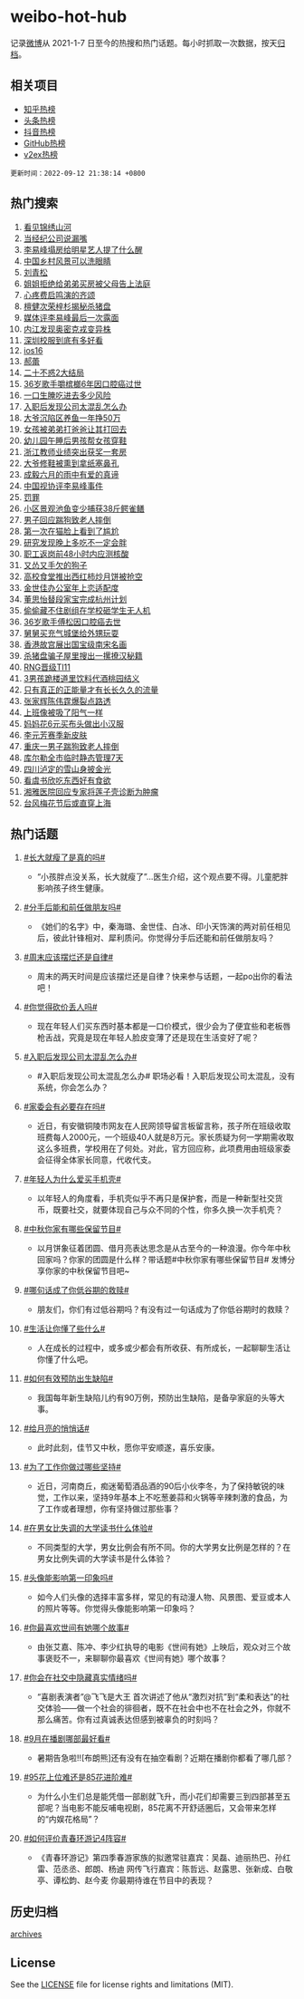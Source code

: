 # weibo-hot-hub

记录[微博](https://www.weibo.com)从 2021-1-7 日至今的热搜和热门话题。每小时抓取一次数据，按天[归档](archives)。

## 相关项目

- [知乎热榜](https://github.com/lonnyzhang423/zhihu-hot-hub)
- [头条热榜](https://github.com/lonnyzhang423/toutiao-hot-hub)
- [抖音热榜](https://github.com/lonnyzhang423/douyin-hot-hub)
- [GitHub热榜](https://github.com/lonnyzhang423/github-hot-hub)
- [v2ex热榜](https://github.com/lonnyzhang423/v2ex-hot-hub)


`更新时间：2022-09-12 21:38:14 +0800`

## 热门搜索

1. [看见锦绣山河](https://m.weibo.cn/search?containerid=100103type%3D1%26t%3D10%26q%3D%23%E7%9C%8B%E8%A7%81%E9%94%A6%E7%BB%A3%E5%B1%B1%E6%B2%B3%23&stream_entry_id=51&isnewpage=1&extparam=seat%3D1%26cate%3D10103%26pos%3D0%26filter_type%3Drealtimehot%26c_type%3D51%26dgr%3D0%26display_time%3D1662989892%26pre_seqid%3D166298989282201754526&luicode=10000011&lfid=106003type%253D25%2526t%253D3%2526disable_hot%253D1%2526filter_type%253Drealtimehot)
1. [当经纪公司说漏嘴](https://m.weibo.cn/search?containerid=100103type%3D1%26t%3D10%26q%3D%23%E5%BD%93%E7%BB%8F%E7%BA%AA%E5%85%AC%E5%8F%B8%E8%AF%B4%E6%BC%8F%E5%98%B4%23&stream_entry_id=31&isnewpage=1&extparam=seat%3D1%26flag%3D2%26band_rank%3D1%26filter_type%3Drealtimehot%26lcate%3D5001%26c_type%3D31%26cate%3D0%26q%3D%2523%25E5%25BD%2593%25E7%25BB%258F%25E7%25BA%25AA%25E5%2585%25AC%25E5%258F%25B8%25E8%25AF%25B4%25E6%25BC%258F%25E5%2598%25B4%2523%26realpos%3D1%26dgr%3D0%26pos%3D0%26display_time%3D1662989892%26pre_seqid%3D166298989282201754526&luicode=10000011&lfid=106003type%253D25%2526t%253D3%2526disable_hot%253D1%2526filter_type%253Drealtimehot)
1. [李易峰塌房给明星艺人提了什么醒](https://m.weibo.cn/search?containerid=100103type%3D1%26t%3D10%26q%3D%23%E6%9D%8E%E6%98%93%E5%B3%B0%E5%A1%8C%E6%88%BF%E7%BB%99%E6%98%8E%E6%98%9F%E8%89%BA%E4%BA%BA%E6%8F%90%E4%BA%86%E4%BB%80%E4%B9%88%E9%86%92%23&stream_entry_id=31&isnewpage=1&extparam=seat%3D1%26flag%3D1%26band_rank%3D2%26filter_type%3Drealtimehot%26lcate%3D5001%26c_type%3D31%26cate%3D0%26q%3D%2523%25E6%259D%258E%25E6%2598%2593%25E5%25B3%25B0%25E5%25A1%258C%25E6%2588%25BF%25E7%25BB%2599%25E6%2598%258E%25E6%2598%259F%25E8%2589%25BA%25E4%25BA%25BA%25E6%258F%2590%25E4%25BA%2586%25E4%25BB%2580%25E4%25B9%2588%25E9%2586%2592%2523%26realpos%3D2%26dgr%3D0%26pos%3D1%26display_time%3D1662989892%26pre_seqid%3D166298989282201754526&luicode=10000011&lfid=106003type%253D25%2526t%253D3%2526disable_hot%253D1%2526filter_type%253Drealtimehot)
1. [中国乡村风景可以洗眼睛](https://m.weibo.cn/search?containerid=100103type%3D1%26t%3D10%26q%3D%23%E4%B8%AD%E5%9B%BD%E4%B9%A1%E6%9D%91%E9%A3%8E%E6%99%AF%E5%8F%AF%E4%BB%A5%E6%B4%97%E7%9C%BC%E7%9D%9B%23&stream_entry_id=31&isnewpage=1&extparam=seat%3D1%26flag%3D0%26band_rank%3D3%26filter_type%3Drealtimehot%26lcate%3D5001%26c_type%3D31%26cate%3D0%26q%3D%2523%25E4%25B8%25AD%25E5%259B%25BD%25E4%25B9%25A1%25E6%259D%2591%25E9%25A3%258E%25E6%2599%25AF%25E5%258F%25AF%25E4%25BB%25A5%25E6%25B4%2597%25E7%259C%25BC%25E7%259D%259B%2523%26realpos%3D3%26dgr%3D0%26pos%3D2%26display_time%3D1662989892%26pre_seqid%3D166298989282201754526&luicode=10000011&lfid=106003type%253D25%2526t%253D3%2526disable_hot%253D1%2526filter_type%253Drealtimehot)
1. [刘青松](https://m.weibo.cn/search?containerid=100103type%3D1%26t%3D10%26q%3D%E5%88%98%E9%9D%92%E6%9D%BE&stream_entry_id=31&isnewpage=1&extparam=seat%3D1%26flag%3D1%26band_rank%3D4%26filter_type%3Drealtimehot%26lcate%3D5001%26c_type%3D31%26cate%3D0%26q%3D%25E5%2588%2598%25E9%259D%2592%25E6%259D%25BE%26realpos%3D4%26dgr%3D0%26pos%3D3%26display_time%3D1662989892%26pre_seqid%3D166298989282201754526&luicode=10000011&lfid=106003type%253D25%2526t%253D3%2526disable_hot%253D1%2526filter_type%253Drealtimehot)
1. [姐姐拒绝给弟弟买房被父母告上法庭](https://m.weibo.cn/search?containerid=100103type%3D1%26t%3D10%26q%3D%23%E5%A7%90%E5%A7%90%E6%8B%92%E7%BB%9D%E7%BB%99%E5%BC%9F%E5%BC%9F%E4%B9%B0%E6%88%BF%E8%A2%AB%E7%88%B6%E6%AF%8D%E5%91%8A%E4%B8%8A%E6%B3%95%E5%BA%AD%23&stream_entry_id=31&isnewpage=1&extparam=seat%3D1%26flag%3D0%26band_rank%3D5%26filter_type%3Drealtimehot%26lcate%3D5001%26c_type%3D31%26cate%3D0%26q%3D%2523%25E5%25A7%2590%25E5%25A7%2590%25E6%258B%2592%25E7%25BB%259D%25E7%25BB%2599%25E5%25BC%259F%25E5%25BC%259F%25E4%25B9%25B0%25E6%2588%25BF%25E8%25A2%25AB%25E7%2588%25B6%25E6%25AF%258D%25E5%2591%258A%25E4%25B8%258A%25E6%25B3%2595%25E5%25BA%25AD%2523%26realpos%3D5%26dgr%3D0%26pos%3D4%26display_time%3D1662989892%26pre_seqid%3D166298989282201754526&luicode=10000011&lfid=106003type%253D25%2526t%253D3%2526disable_hot%253D1%2526filter_type%253Drealtimehot)
1. [心疼费启鸣演的齐颂](https://m.weibo.cn/search?containerid=100103type%3D1%26t%3D10%26q%3D%23%E5%BF%83%E7%96%BC%E8%B4%B9%E5%90%AF%E9%B8%A3%E6%BC%94%E7%9A%84%E9%BD%90%E9%A2%82%23&stream_entry_id=31&isnewpage=1&extparam=seat%3D1%26flag%3D1%26band_rank%3D6%26filter_type%3Drealtimehot%26lcate%3D5001%26c_type%3D31%26cate%3D0%26q%3D%2523%25E5%25BF%2583%25E7%2596%25BC%25E8%25B4%25B9%25E5%2590%25AF%25E9%25B8%25A3%25E6%25BC%2594%25E7%259A%2584%25E9%25BD%2590%25E9%25A2%2582%2523%26realpos%3D6%26dgr%3D0%26pos%3D5%26display_time%3D1662989892%26pre_seqid%3D166298989282201754526&luicode=10000011&lfid=106003type%253D25%2526t%253D3%2526disable_hot%253D1%2526filter_type%253Drealtimehot)
1. [檀健次荣梓杉揭秘杀猪盘](https://m.weibo.cn/search?containerid=100103type%3D1%26t%3D10%26q%3D%23%E6%AA%80%E5%81%A5%E6%AC%A1%E8%8D%A3%E6%A2%93%E6%9D%89%E6%8F%AD%E7%A7%98%E6%9D%80%E7%8C%AA%E7%9B%98%23&stream_entry_id=31&isnewpage=1&extparam=seat%3D1%26band_rank%3D7%26filter_type%3Drealtimehot%26lcate%3D5001%26c_type%3D31%26cate%3D0%26adid%3D165132%26q%3D%2523%25E6%25AA%2580%25E5%2581%25A5%25E6%25AC%25A1%25E8%258D%25A3%25E6%25A2%2593%25E6%259D%2589%25E6%258F%25AD%25E7%25A7%2598%25E6%259D%2580%25E7%258C%25AA%25E7%259B%2598%2523%26dgr%3D0%26pos%3D6%26display_time%3D1662989892%26pre_seqid%3D166298989282201754526&luicode=10000011&lfid=106003type%253D25%2526t%253D3%2526disable_hot%253D1%2526filter_type%253Drealtimehot)
1. [媒体评李易峰最后一次露面](https://m.weibo.cn/search?containerid=100103type%3D1%26t%3D10%26q%3D%23%E5%AA%92%E4%BD%93%E8%AF%84%E6%9D%8E%E6%98%93%E5%B3%B0%E6%9C%80%E5%90%8E%E4%B8%80%E6%AC%A1%E9%9C%B2%E9%9D%A2%23&stream_entry_id=31&isnewpage=1&extparam=seat%3D1%26flag%3D2%26band_rank%3D7%26filter_type%3Drealtimehot%26lcate%3D5001%26c_type%3D31%26cate%3D0%26q%3D%2523%25E5%25AA%2592%25E4%25BD%2593%25E8%25AF%2584%25E6%259D%258E%25E6%2598%2593%25E5%25B3%25B0%25E6%259C%2580%25E5%2590%258E%25E4%25B8%2580%25E6%25AC%25A1%25E9%259C%25B2%25E9%259D%25A2%2523%26realpos%3D7%26dgr%3D0%26pos%3D7%26display_time%3D1662989892%26pre_seqid%3D166298989282201754526&luicode=10000011&lfid=106003type%253D25%2526t%253D3%2526disable_hot%253D1%2526filter_type%253Drealtimehot)
1. [内江发现奥密克戎变异株](https://m.weibo.cn/search?containerid=100103type%3D1%26t%3D10%26q%3D%23%E5%86%85%E6%B1%9F%E5%8F%91%E7%8E%B0%E5%A5%A5%E5%AF%86%E5%85%8B%E6%88%8E%E5%8F%98%E5%BC%82%E6%A0%AA%23&stream_entry_id=31&isnewpage=1&extparam=seat%3D1%26flag%3D1%26band_rank%3D8%26filter_type%3Drealtimehot%26lcate%3D5001%26c_type%3D31%26cate%3D0%26q%3D%2523%25E5%2586%2585%25E6%25B1%259F%25E5%258F%2591%25E7%258E%25B0%25E5%25A5%25A5%25E5%25AF%2586%25E5%2585%258B%25E6%2588%258E%25E5%258F%2598%25E5%25BC%2582%25E6%25A0%25AA%2523%26realpos%3D8%26dgr%3D0%26pos%3D8%26display_time%3D1662989892%26pre_seqid%3D166298989282201754526&luicode=10000011&lfid=106003type%253D25%2526t%253D3%2526disable_hot%253D1%2526filter_type%253Drealtimehot)
1. [深圳校服到底有多好看](https://m.weibo.cn/search?containerid=100103type%3D1%26t%3D10%26q%3D%23%E6%B7%B1%E5%9C%B3%E6%A0%A1%E6%9C%8D%E5%88%B0%E5%BA%95%E6%9C%89%E5%A4%9A%E5%A5%BD%E7%9C%8B%23&stream_entry_id=31&isnewpage=1&extparam=seat%3D1%26flag%3D1%26band_rank%3D9%26filter_type%3Drealtimehot%26lcate%3D5001%26c_type%3D31%26cate%3D0%26q%3D%2523%25E6%25B7%25B1%25E5%259C%25B3%25E6%25A0%25A1%25E6%259C%258D%25E5%2588%25B0%25E5%25BA%2595%25E6%259C%2589%25E5%25A4%259A%25E5%25A5%25BD%25E7%259C%258B%2523%26realpos%3D9%26dgr%3D0%26pos%3D9%26display_time%3D1662989892%26pre_seqid%3D166298989282201754526&luicode=10000011&lfid=106003type%253D25%2526t%253D3%2526disable_hot%253D1%2526filter_type%253Drealtimehot)
1. [ios16](https://m.weibo.cn/search?containerid=100103type%3D1%26t%3D10%26q%3Dios16&stream_entry_id=31&isnewpage=1&extparam=seat%3D1%26flag%3D0%26band_rank%3D10%26filter_type%3Drealtimehot%26lcate%3D5001%26c_type%3D31%26cate%3D0%26q%3Dios16%26realpos%3D10%26dgr%3D0%26pos%3D10%26display_time%3D1662989892%26pre_seqid%3D166298989282201754526&luicode=10000011&lfid=106003type%253D25%2526t%253D3%2526disable_hot%253D1%2526filter_type%253Drealtimehot)
1. [郝蕾](https://m.weibo.cn/search?containerid=100103type%3D1%26t%3D10%26q%3D%E9%83%9D%E8%95%BE&stream_entry_id=31&isnewpage=1&extparam=seat%3D1%26flag%3D2%26band_rank%3D11%26filter_type%3Drealtimehot%26lcate%3D5001%26c_type%3D31%26cate%3D0%26q%3D%25E9%2583%259D%25E8%2595%25BE%26realpos%3D11%26dgr%3D0%26pos%3D11%26display_time%3D1662989892%26pre_seqid%3D166298989282201754526&luicode=10000011&lfid=106003type%253D25%2526t%253D3%2526disable_hot%253D1%2526filter_type%253Drealtimehot)
1. [二十不惑2大结局](http://m.weibo.cn/c/wbox?&id=076e2qeuae&roomid=15687&q=%23%E4%BA%8C%E5%8D%81%E4%B8%8D%E6%83%912%E5%A4%A7%E7%BB%93%E5%B1%80%23&extparam=seat%3D1%26flag%3D0%26band_rank%3D12%26filter_type%3Drealtimehot%26lcate%3D5001%26c_type%3D31%26cate%3D0%26q%3D%2523%25E4%25BA%258C%25E5%258D%2581%25E4%25B8%258D%25E6%2583%25912%25E5%25A4%25A7%25E7%25BB%2593%25E5%25B1%2580%2523%26realpos%3D12%26dgr%3D0%26pos%3D12%26display_time%3D1662989892%26pre_seqid%3D166298989282201754526&luicode=10000011&lfid=106003type%253D25%2526t%253D3%2526disable_hot%253D1%2526filter_type%253Drealtimehot)
1. [36岁歌手嚼槟榔6年因口腔癌过世](https://m.weibo.cn/search?containerid=100103type%3D1%26t%3D10%26q%3D%2336%E5%B2%81%E6%AD%8C%E6%89%8B%E5%9A%BC%E6%A7%9F%E6%A6%946%E5%B9%B4%E5%9B%A0%E5%8F%A3%E8%85%94%E7%99%8C%E8%BF%87%E4%B8%96%23&stream_entry_id=31&isnewpage=1&extparam=seat%3D1%26flag%3D0%26band_rank%3D13%26filter_type%3Drealtimehot%26lcate%3D5001%26c_type%3D31%26cate%3D0%26q%3D%252336%25E5%25B2%2581%25E6%25AD%258C%25E6%2589%258B%25E5%259A%25BC%25E6%25A7%259F%25E6%25A6%25946%25E5%25B9%25B4%25E5%259B%25A0%25E5%258F%25A3%25E8%2585%2594%25E7%2599%258C%25E8%25BF%2587%25E4%25B8%2596%2523%26realpos%3D13%26dgr%3D0%26pos%3D13%26display_time%3D1662989892%26pre_seqid%3D166298989282201754526&luicode=10000011&lfid=106003type%253D25%2526t%253D3%2526disable_hot%253D1%2526filter_type%253Drealtimehot)
1. [一口生腌吃进去多少风险](https://m.weibo.cn/search?containerid=100103type%3D1%26t%3D10%26q%3D%23%E4%B8%80%E5%8F%A3%E7%94%9F%E8%85%8C%E5%90%83%E8%BF%9B%E5%8E%BB%E5%A4%9A%E5%B0%91%E9%A3%8E%E9%99%A9%23&stream_entry_id=31&isnewpage=1&extparam=seat%3D1%26flag%3D0%26band_rank%3D14%26filter_type%3Drealtimehot%26lcate%3D5001%26c_type%3D31%26cate%3D0%26q%3D%2523%25E4%25B8%2580%25E5%258F%25A3%25E7%2594%259F%25E8%2585%258C%25E5%2590%2583%25E8%25BF%259B%25E5%258E%25BB%25E5%25A4%259A%25E5%25B0%2591%25E9%25A3%258E%25E9%2599%25A9%2523%26realpos%3D14%26dgr%3D0%26pos%3D14%26display_time%3D1662989892%26pre_seqid%3D166298989282201754526&luicode=10000011&lfid=106003type%253D25%2526t%253D3%2526disable_hot%253D1%2526filter_type%253Drealtimehot)
1. [入职后发现公司太混乱怎么办](http://m.weibo.cn/c/wbox?&id=2gnjgd1suc&wb_cid=100103&page=pages%2Fhome%2Findex&q=%23%E5%85%A5%E8%81%8C%E5%90%8E%E5%8F%91%E7%8E%B0%E5%85%AC%E5%8F%B8%E5%A4%AA%E6%B7%B7%E4%B9%B1%E6%80%8E%E4%B9%88%E5%8A%9E%23&extparam=seat%3D1%26flag%3D1%26band_rank%3D15%26filter_type%3Drealtimehot%26lcate%3D5001%26c_type%3D31%26cate%3D0%26q%3D%2523%25E5%2585%25A5%25E8%2581%258C%25E5%2590%258E%25E5%258F%2591%25E7%258E%25B0%25E5%2585%25AC%25E5%258F%25B8%25E5%25A4%25AA%25E6%25B7%25B7%25E4%25B9%25B1%25E6%2580%258E%25E4%25B9%2588%25E5%258A%259E%2523%26realpos%3D15%26dgr%3D0%26pos%3D15%26display_time%3D1662989892%26pre_seqid%3D166298989282201754526&luicode=10000011&lfid=106003type%253D25%2526t%253D3%2526disable_hot%253D1%2526filter_type%253Drealtimehot)
1. [大爷沉陷区养鱼一年挣50万](http://m.weibo.cn/c/wbox?&id=076e2qeuae&roomid=15707&q=%23%E5%A4%A7%E7%88%B7%E6%B2%89%E9%99%B7%E5%8C%BA%E5%85%BB%E9%B1%BC%E4%B8%80%E5%B9%B4%E6%8C%A350%E4%B8%87%23&extparam=seat%3D1%26flag%3D1%26band_rank%3D16%26filter_type%3Drealtimehot%26lcate%3D5001%26c_type%3D31%26cate%3D0%26q%3D%2523%25E5%25A4%25A7%25E7%2588%25B7%25E6%25B2%2589%25E9%2599%25B7%25E5%258C%25BA%25E5%2585%25BB%25E9%25B1%25BC%25E4%25B8%2580%25E5%25B9%25B4%25E6%258C%25A350%25E4%25B8%2587%2523%26realpos%3D16%26dgr%3D0%26pos%3D16%26display_time%3D1662989892%26pre_seqid%3D166298989282201754526&luicode=10000011&lfid=106003type%253D25%2526t%253D3%2526disable_hot%253D1%2526filter_type%253Drealtimehot)
1. [女孩被弟弟打爸爸让其打回去](https://m.weibo.cn/search?containerid=100103type%3D1%26t%3D10%26q%3D%23%E5%A5%B3%E5%AD%A9%E8%A2%AB%E5%BC%9F%E5%BC%9F%E6%89%93%E7%88%B8%E7%88%B8%E8%AE%A9%E5%85%B6%E6%89%93%E5%9B%9E%E5%8E%BB%23&stream_entry_id=31&isnewpage=1&extparam=seat%3D1%26flag%3D0%26band_rank%3D17%26filter_type%3Drealtimehot%26lcate%3D5001%26c_type%3D31%26cate%3D0%26q%3D%2523%25E5%25A5%25B3%25E5%25AD%25A9%25E8%25A2%25AB%25E5%25BC%259F%25E5%25BC%259F%25E6%2589%2593%25E7%2588%25B8%25E7%2588%25B8%25E8%25AE%25A9%25E5%2585%25B6%25E6%2589%2593%25E5%259B%259E%25E5%258E%25BB%2523%26realpos%3D17%26dgr%3D0%26pos%3D17%26display_time%3D1662989892%26pre_seqid%3D166298989282201754526&luicode=10000011&lfid=106003type%253D25%2526t%253D3%2526disable_hot%253D1%2526filter_type%253Drealtimehot)
1. [幼儿园午睡后男孩帮女孩穿鞋](https://m.weibo.cn/search?containerid=100103type%3D1%26t%3D10%26q%3D%23%E5%B9%BC%E5%84%BF%E5%9B%AD%E5%8D%88%E7%9D%A1%E5%90%8E%E7%94%B7%E5%AD%A9%E5%B8%AE%E5%A5%B3%E5%AD%A9%E7%A9%BF%E9%9E%8B%23&stream_entry_id=31&isnewpage=1&extparam=seat%3D1%26flag%3D0%26band_rank%3D18%26filter_type%3Drealtimehot%26lcate%3D5001%26c_type%3D31%26cate%3D0%26q%3D%2523%25E5%25B9%25BC%25E5%2584%25BF%25E5%259B%25AD%25E5%258D%2588%25E7%259D%25A1%25E5%2590%258E%25E7%2594%25B7%25E5%25AD%25A9%25E5%25B8%25AE%25E5%25A5%25B3%25E5%25AD%25A9%25E7%25A9%25BF%25E9%259E%258B%2523%26realpos%3D18%26dgr%3D0%26pos%3D18%26display_time%3D1662989892%26pre_seqid%3D166298989282201754526&luicode=10000011&lfid=106003type%253D25%2526t%253D3%2526disable_hot%253D1%2526filter_type%253Drealtimehot)
1. [浙江教师业绩突出获奖一套房](https://m.weibo.cn/search?containerid=100103type%3D1%26t%3D10%26q%3D%23%E6%B5%99%E6%B1%9F%E6%95%99%E5%B8%88%E4%B8%9A%E7%BB%A9%E7%AA%81%E5%87%BA%E8%8E%B7%E5%A5%96%E4%B8%80%E5%A5%97%E6%88%BF%23&stream_entry_id=31&isnewpage=1&extparam=seat%3D1%26flag%3D0%26band_rank%3D19%26filter_type%3Drealtimehot%26lcate%3D5001%26c_type%3D31%26cate%3D0%26q%3D%2523%25E6%25B5%2599%25E6%25B1%259F%25E6%2595%2599%25E5%25B8%2588%25E4%25B8%259A%25E7%25BB%25A9%25E7%25AA%2581%25E5%2587%25BA%25E8%258E%25B7%25E5%25A5%2596%25E4%25B8%2580%25E5%25A5%2597%25E6%2588%25BF%2523%26realpos%3D19%26dgr%3D0%26pos%3D19%26display_time%3D1662989892%26pre_seqid%3D166298989282201754526&luicode=10000011&lfid=106003type%253D25%2526t%253D3%2526disable_hot%253D1%2526filter_type%253Drealtimehot)
1. [大爷修鞋被熏到拿纸塞鼻孔](https://m.weibo.cn/search?containerid=100103type%3D1%26t%3D10%26q%3D%23%E5%A4%A7%E7%88%B7%E4%BF%AE%E9%9E%8B%E8%A2%AB%E7%86%8F%E5%88%B0%E6%8B%BF%E7%BA%B8%E5%A1%9E%E9%BC%BB%E5%AD%94%23&stream_entry_id=31&isnewpage=1&extparam=seat%3D1%26flag%3D0%26band_rank%3D20%26filter_type%3Drealtimehot%26lcate%3D5001%26c_type%3D31%26cate%3D0%26q%3D%2523%25E5%25A4%25A7%25E7%2588%25B7%25E4%25BF%25AE%25E9%259E%258B%25E8%25A2%25AB%25E7%2586%258F%25E5%2588%25B0%25E6%258B%25BF%25E7%25BA%25B8%25E5%25A1%259E%25E9%25BC%25BB%25E5%25AD%2594%2523%26realpos%3D20%26dgr%3D0%26pos%3D20%26display_time%3D1662989892%26pre_seqid%3D166298989282201754526&luicode=10000011&lfid=106003type%253D25%2526t%253D3%2526disable_hot%253D1%2526filter_type%253Drealtimehot)
1. [成毅六月的雨中有爱的真谛](https://m.weibo.cn/search?containerid=100103type%3D1%26t%3D10%26q%3D%23%E6%88%90%E6%AF%85%E5%85%AD%E6%9C%88%E7%9A%84%E9%9B%A8%E4%B8%AD%E6%9C%89%E7%88%B1%E7%9A%84%E7%9C%9F%E8%B0%9B%23&stream_entry_id=31&isnewpage=1&extparam=seat%3D1%26flag%3D1%26band_rank%3D21%26filter_type%3Drealtimehot%26lcate%3D5001%26c_type%3D31%26cate%3D0%26q%3D%2523%25E6%2588%2590%25E6%25AF%2585%25E5%2585%25AD%25E6%259C%2588%25E7%259A%2584%25E9%259B%25A8%25E4%25B8%25AD%25E6%259C%2589%25E7%2588%25B1%25E7%259A%2584%25E7%259C%259F%25E8%25B0%259B%2523%26realpos%3D21%26dgr%3D0%26pos%3D21%26display_time%3D1662989892%26pre_seqid%3D166298989282201754526&luicode=10000011&lfid=106003type%253D25%2526t%253D3%2526disable_hot%253D1%2526filter_type%253Drealtimehot)
1. [中国视协评李易峰事件](https://m.weibo.cn/search?containerid=100103type%3D1%26t%3D10%26q%3D%23%E4%B8%AD%E5%9B%BD%E8%A7%86%E5%8D%8F%E8%AF%84%E6%9D%8E%E6%98%93%E5%B3%B0%E4%BA%8B%E4%BB%B6%23&stream_entry_id=31&isnewpage=1&extparam=seat%3D1%26flag%3D0%26band_rank%3D22%26filter_type%3Drealtimehot%26lcate%3D5001%26c_type%3D31%26cate%3D0%26q%3D%2523%25E4%25B8%25AD%25E5%259B%25BD%25E8%25A7%2586%25E5%258D%258F%25E8%25AF%2584%25E6%259D%258E%25E6%2598%2593%25E5%25B3%25B0%25E4%25BA%258B%25E4%25BB%25B6%2523%26realpos%3D22%26dgr%3D0%26pos%3D22%26display_time%3D1662989892%26pre_seqid%3D166298989282201754526&luicode=10000011&lfid=106003type%253D25%2526t%253D3%2526disable_hot%253D1%2526filter_type%253Drealtimehot)
1. [罚罪](http://m.weibo.cn/c/wbox?&id=076e2qeuae&roomid=13006&q=%23%E7%BD%9A%E7%BD%AA%23&extparam=seat%3D1%26flag%3D1%26band_rank%3D23%26filter_type%3Drealtimehot%26lcate%3D5001%26c_type%3D31%26cate%3D0%26q%3D%2523%25E7%25BD%259A%25E7%25BD%25AA%2523%26realpos%3D23%26dgr%3D0%26pos%3D23%26display_time%3D1662989892%26pre_seqid%3D166298989282201754526&luicode=10000011&lfid=106003type%253D25%2526t%253D3%2526disable_hot%253D1%2526filter_type%253Drealtimehot)
1. [小区景观池鱼变少捕获38斤鳄雀鳝](https://m.weibo.cn/search?containerid=100103type%3D1%26t%3D10%26q%3D%23%E5%B0%8F%E5%8C%BA%E6%99%AF%E8%A7%82%E6%B1%A0%E9%B1%BC%E5%8F%98%E5%B0%91%E6%8D%95%E8%8E%B738%E6%96%A4%E9%B3%84%E9%9B%80%E9%B3%9D%23&stream_entry_id=31&isnewpage=1&extparam=seat%3D1%26flag%3D1%26band_rank%3D24%26filter_type%3Drealtimehot%26lcate%3D5001%26c_type%3D31%26cate%3D0%26q%3D%2523%25E5%25B0%258F%25E5%258C%25BA%25E6%2599%25AF%25E8%25A7%2582%25E6%25B1%25A0%25E9%25B1%25BC%25E5%258F%2598%25E5%25B0%2591%25E6%258D%2595%25E8%258E%25B738%25E6%2596%25A4%25E9%25B3%2584%25E9%259B%2580%25E9%25B3%259D%2523%26realpos%3D24%26dgr%3D0%26pos%3D24%26display_time%3D1662989892%26pre_seqid%3D166298989282201754526&luicode=10000011&lfid=106003type%253D25%2526t%253D3%2526disable_hot%253D1%2526filter_type%253Drealtimehot)
1. [男子回应踹狗致老人摔倒](https://m.weibo.cn/search?containerid=100103type%3D1%26t%3D10%26q%3D%23%E7%94%B7%E5%AD%90%E5%9B%9E%E5%BA%94%E8%B8%B9%E7%8B%97%E8%87%B4%E8%80%81%E4%BA%BA%E6%91%94%E5%80%92%23&stream_entry_id=31&isnewpage=1&extparam=seat%3D1%26flag%3D0%26band_rank%3D25%26filter_type%3Drealtimehot%26lcate%3D5001%26c_type%3D31%26cate%3D0%26q%3D%2523%25E7%2594%25B7%25E5%25AD%2590%25E5%259B%259E%25E5%25BA%2594%25E8%25B8%25B9%25E7%258B%2597%25E8%2587%25B4%25E8%2580%2581%25E4%25BA%25BA%25E6%2591%2594%25E5%2580%2592%2523%26realpos%3D25%26dgr%3D0%26pos%3D25%26display_time%3D1662989892%26pre_seqid%3D166298989282201754526&luicode=10000011&lfid=106003type%253D25%2526t%253D3%2526disable_hot%253D1%2526filter_type%253Drealtimehot)
1. [第一次在猫脸上看到了尴尬](https://m.weibo.cn/search?containerid=100103type%3D1%26t%3D10%26q%3D%23%E7%AC%AC%E4%B8%80%E6%AC%A1%E5%9C%A8%E7%8C%AB%E8%84%B8%E4%B8%8A%E7%9C%8B%E5%88%B0%E4%BA%86%E5%B0%B4%E5%B0%AC%23&stream_entry_id=31&isnewpage=1&extparam=seat%3D1%26flag%3D0%26band_rank%3D26%26filter_type%3Drealtimehot%26lcate%3D5001%26c_type%3D31%26cate%3D0%26q%3D%2523%25E7%25AC%25AC%25E4%25B8%2580%25E6%25AC%25A1%25E5%259C%25A8%25E7%258C%25AB%25E8%2584%25B8%25E4%25B8%258A%25E7%259C%258B%25E5%2588%25B0%25E4%25BA%2586%25E5%25B0%25B4%25E5%25B0%25AC%2523%26realpos%3D26%26dgr%3D0%26pos%3D26%26display_time%3D1662989892%26pre_seqid%3D166298989282201754526&luicode=10000011&lfid=106003type%253D25%2526t%253D3%2526disable_hot%253D1%2526filter_type%253Drealtimehot)
1. [研究发现晚上多吃不一定会胖](https://m.weibo.cn/search?containerid=100103type%3D1%26t%3D10%26q%3D%23%E7%A0%94%E7%A9%B6%E5%8F%91%E7%8E%B0%E6%99%9A%E4%B8%8A%E5%A4%9A%E5%90%83%E4%B8%8D%E4%B8%80%E5%AE%9A%E4%BC%9A%E8%83%96%23&stream_entry_id=31&isnewpage=1&extparam=seat%3D1%26flag%3D1%26band_rank%3D27%26filter_type%3Drealtimehot%26lcate%3D5001%26c_type%3D31%26cate%3D0%26q%3D%2523%25E7%25A0%2594%25E7%25A9%25B6%25E5%258F%2591%25E7%258E%25B0%25E6%2599%259A%25E4%25B8%258A%25E5%25A4%259A%25E5%2590%2583%25E4%25B8%258D%25E4%25B8%2580%25E5%25AE%259A%25E4%25BC%259A%25E8%2583%2596%2523%26realpos%3D27%26dgr%3D0%26pos%3D27%26display_time%3D1662989892%26pre_seqid%3D166298989282201754526&luicode=10000011&lfid=106003type%253D25%2526t%253D3%2526disable_hot%253D1%2526filter_type%253Drealtimehot)
1. [职工返岗前48小时内应测核酸](https://m.weibo.cn/search?containerid=100103type%3D1%26t%3D10%26q%3D%23%E8%81%8C%E5%B7%A5%E8%BF%94%E5%B2%97%E5%89%8D48%E5%B0%8F%E6%97%B6%E5%86%85%E5%BA%94%E6%B5%8B%E6%A0%B8%E9%85%B8%23&stream_entry_id=31&isnewpage=1&extparam=seat%3D1%26flag%3D0%26band_rank%3D28%26filter_type%3Drealtimehot%26lcate%3D5001%26c_type%3D31%26cate%3D0%26q%3D%2523%25E8%2581%258C%25E5%25B7%25A5%25E8%25BF%2594%25E5%25B2%2597%25E5%2589%258D48%25E5%25B0%258F%25E6%2597%25B6%25E5%2586%2585%25E5%25BA%2594%25E6%25B5%258B%25E6%25A0%25B8%25E9%2585%25B8%2523%26realpos%3D28%26dgr%3D0%26pos%3D28%26display_time%3D1662989892%26pre_seqid%3D166298989282201754526&luicode=10000011&lfid=106003type%253D25%2526t%253D3%2526disable_hot%253D1%2526filter_type%253Drealtimehot)
1. [又怂又手欠的狗子](https://m.weibo.cn/search?containerid=100103type%3D1%26t%3D10%26q%3D%23%E5%8F%88%E6%80%82%E5%8F%88%E6%89%8B%E6%AC%A0%E7%9A%84%E7%8B%97%E5%AD%90%23&stream_entry_id=31&isnewpage=1&extparam=seat%3D1%26flag%3D1%26band_rank%3D29%26filter_type%3Drealtimehot%26lcate%3D5001%26c_type%3D31%26cate%3D0%26q%3D%2523%25E5%258F%2588%25E6%2580%2582%25E5%258F%2588%25E6%2589%258B%25E6%25AC%25A0%25E7%259A%2584%25E7%258B%2597%25E5%25AD%2590%2523%26realpos%3D29%26dgr%3D0%26pos%3D29%26display_time%3D1662989892%26pre_seqid%3D166298989282201754526&luicode=10000011&lfid=106003type%253D25%2526t%253D3%2526disable_hot%253D1%2526filter_type%253Drealtimehot)
1. [高校食堂推出西红柿炒月饼被抢空](https://m.weibo.cn/search?containerid=100103type%3D1%26t%3D10%26q%3D%23%E9%AB%98%E6%A0%A1%E9%A3%9F%E5%A0%82%E6%8E%A8%E5%87%BA%E8%A5%BF%E7%BA%A2%E6%9F%BF%E7%82%92%E6%9C%88%E9%A5%BC%E8%A2%AB%E6%8A%A2%E7%A9%BA%23&stream_entry_id=31&isnewpage=1&extparam=seat%3D1%26flag%3D0%26band_rank%3D30%26filter_type%3Drealtimehot%26lcate%3D5001%26c_type%3D31%26cate%3D0%26q%3D%2523%25E9%25AB%2598%25E6%25A0%25A1%25E9%25A3%259F%25E5%25A0%2582%25E6%258E%25A8%25E5%2587%25BA%25E8%25A5%25BF%25E7%25BA%25A2%25E6%259F%25BF%25E7%2582%2592%25E6%259C%2588%25E9%25A5%25BC%25E8%25A2%25AB%25E6%258A%25A2%25E7%25A9%25BA%2523%26realpos%3D30%26dgr%3D0%26pos%3D30%26display_time%3D1662989892%26pre_seqid%3D166298989282201754526&luicode=10000011&lfid=106003type%253D25%2526t%253D3%2526disable_hot%253D1%2526filter_type%253Drealtimehot)
1. [金世佳办公室年上恋适配度](http://m.weibo.cn/c/wbox?&id=076e2qeuae&roomid=15689&q=%23%E9%87%91%E4%B8%96%E4%BD%B3%E5%8A%9E%E5%85%AC%E5%AE%A4%E5%B9%B4%E4%B8%8A%E6%81%8B%E9%80%82%E9%85%8D%E5%BA%A6%23&extparam=seat%3D1%26flag%3D0%26band_rank%3D31%26filter_type%3Drealtimehot%26lcate%3D5001%26c_type%3D31%26cate%3D0%26q%3D%2523%25E9%2587%2591%25E4%25B8%2596%25E4%25BD%25B3%25E5%258A%259E%25E5%2585%25AC%25E5%25AE%25A4%25E5%25B9%25B4%25E4%25B8%258A%25E6%2581%258B%25E9%2580%2582%25E9%2585%258D%25E5%25BA%25A6%2523%26realpos%3D31%26dgr%3D0%26pos%3D31%26display_time%3D1662989892%26pre_seqid%3D166298989282201754526&luicode=10000011&lfid=106003type%253D25%2526t%253D3%2526disable_hot%253D1%2526filter_type%253Drealtimehot)
1. [董思怡替段家宝完成杭州计划](http://m.weibo.cn/c/wbox?&id=076e2qeuae&roomid=15699&q=%23%E8%91%A3%E6%80%9D%E6%80%A1%E6%9B%BF%E6%AE%B5%E5%AE%B6%E5%AE%9D%E5%AE%8C%E6%88%90%E6%9D%AD%E5%B7%9E%E8%AE%A1%E5%88%92%23&extparam=seat%3D1%26flag%3D1%26band_rank%3D32%26filter_type%3Drealtimehot%26lcate%3D5001%26c_type%3D31%26cate%3D0%26q%3D%2523%25E8%2591%25A3%25E6%2580%259D%25E6%2580%25A1%25E6%259B%25BF%25E6%25AE%25B5%25E5%25AE%25B6%25E5%25AE%259D%25E5%25AE%258C%25E6%2588%2590%25E6%259D%25AD%25E5%25B7%259E%25E8%25AE%25A1%25E5%2588%2592%2523%26realpos%3D32%26dgr%3D0%26pos%3D32%26display_time%3D1662989892%26pre_seqid%3D166298989282201754526&luicode=10000011&lfid=106003type%253D25%2526t%253D3%2526disable_hot%253D1%2526filter_type%253Drealtimehot)
1. [偷偷藏不住剧组在学校砸学生无人机](http://m.weibo.cn/c/wbox?&id=076e2qeuae&roomid=15643&q=%23%E5%81%B7%E5%81%B7%E8%97%8F%E4%B8%8D%E4%BD%8F%E5%89%A7%E7%BB%84%E5%9C%A8%E5%AD%A6%E6%A0%A1%E7%A0%B8%E5%AD%A6%E7%94%9F%E6%97%A0%E4%BA%BA%E6%9C%BA%23&extparam=seat%3D1%26flag%3D0%26band_rank%3D33%26filter_type%3Drealtimehot%26lcate%3D5001%26c_type%3D31%26cate%3D0%26q%3D%2523%25E5%2581%25B7%25E5%2581%25B7%25E8%2597%258F%25E4%25B8%258D%25E4%25BD%258F%25E5%2589%25A7%25E7%25BB%2584%25E5%259C%25A8%25E5%25AD%25A6%25E6%25A0%25A1%25E7%25A0%25B8%25E5%25AD%25A6%25E7%2594%259F%25E6%2597%25A0%25E4%25BA%25BA%25E6%259C%25BA%2523%26realpos%3D33%26dgr%3D0%26pos%3D33%26display_time%3D1662989892%26pre_seqid%3D166298989282201754526&luicode=10000011&lfid=106003type%253D25%2526t%253D3%2526disable_hot%253D1%2526filter_type%253Drealtimehot)
1. [36岁歌手傅松因口腔癌去世](https://m.weibo.cn/search?containerid=100103type%3D1%26t%3D10%26q%3D%2336%E5%B2%81%E6%AD%8C%E6%89%8B%E5%82%85%E6%9D%BE%E5%9B%A0%E5%8F%A3%E8%85%94%E7%99%8C%E5%8E%BB%E4%B8%96%23&stream_entry_id=31&isnewpage=1&extparam=seat%3D1%26flag%3D0%26band_rank%3D34%26filter_type%3Drealtimehot%26lcate%3D5001%26c_type%3D31%26cate%3D0%26q%3D%252336%25E5%25B2%2581%25E6%25AD%258C%25E6%2589%258B%25E5%2582%2585%25E6%259D%25BE%25E5%259B%25A0%25E5%258F%25A3%25E8%2585%2594%25E7%2599%258C%25E5%258E%25BB%25E4%25B8%2596%2523%26realpos%3D34%26dgr%3D0%26pos%3D34%26display_time%3D1662989892%26pre_seqid%3D166298989282201754526&luicode=10000011&lfid=106003type%253D25%2526t%253D3%2526disable_hot%253D1%2526filter_type%253Drealtimehot)
1. [舅舅买充气城堡给外甥玩耍](https://m.weibo.cn/search?containerid=100103type%3D1%26t%3D10%26q%3D%23%E8%88%85%E8%88%85%E4%B9%B0%E5%85%85%E6%B0%94%E5%9F%8E%E5%A0%A1%E7%BB%99%E5%A4%96%E7%94%A5%E7%8E%A9%E8%80%8D%23&stream_entry_id=31&isnewpage=1&extparam=seat%3D1%26flag%3D0%26band_rank%3D35%26filter_type%3Drealtimehot%26lcate%3D5001%26c_type%3D31%26cate%3D0%26q%3D%2523%25E8%2588%2585%25E8%2588%2585%25E4%25B9%25B0%25E5%2585%2585%25E6%25B0%2594%25E5%259F%258E%25E5%25A0%25A1%25E7%25BB%2599%25E5%25A4%2596%25E7%2594%25A5%25E7%258E%25A9%25E8%2580%258D%2523%26realpos%3D35%26dgr%3D0%26pos%3D35%26display_time%3D1662989892%26pre_seqid%3D166298989282201754526&luicode=10000011&lfid=106003type%253D25%2526t%253D3%2526disable_hot%253D1%2526filter_type%253Drealtimehot)
1. [香港故宫展出国宝级南宋名画](https://m.weibo.cn/search?containerid=100103type%3D1%26t%3D10%26q%3D%23%E9%A6%99%E6%B8%AF%E6%95%85%E5%AE%AB%E5%B1%95%E5%87%BA%E5%9B%BD%E5%AE%9D%E7%BA%A7%E5%8D%97%E5%AE%8B%E5%90%8D%E7%94%BB%23&stream_entry_id=31&isnewpage=1&extparam=seat%3D1%26flag%3D1%26band_rank%3D36%26filter_type%3Drealtimehot%26lcate%3D5001%26c_type%3D31%26cate%3D0%26q%3D%2523%25E9%25A6%2599%25E6%25B8%25AF%25E6%2595%2585%25E5%25AE%25AB%25E5%25B1%2595%25E5%2587%25BA%25E5%259B%25BD%25E5%25AE%259D%25E7%25BA%25A7%25E5%258D%2597%25E5%25AE%258B%25E5%2590%258D%25E7%2594%25BB%2523%26realpos%3D36%26dgr%3D0%26pos%3D36%26display_time%3D1662989892%26pre_seqid%3D166298989282201754526&luicode=10000011&lfid=106003type%253D25%2526t%253D3%2526disable_hot%253D1%2526filter_type%253Drealtimehot)
1. [杀猪盘骗子屋里搜出一摞撩汉秘籍](https://m.weibo.cn/search?containerid=100103type%3D1%26t%3D10%26q%3D%23%E6%9D%80%E7%8C%AA%E7%9B%98%E9%AA%97%E5%AD%90%E5%B1%8B%E9%87%8C%E6%90%9C%E5%87%BA%E4%B8%80%E6%91%9E%E6%92%A9%E6%B1%89%E7%A7%98%E7%B1%8D%23&stream_entry_id=31&isnewpage=1&extparam=seat%3D1%26flag%3D0%26band_rank%3D37%26filter_type%3Drealtimehot%26lcate%3D5001%26c_type%3D31%26cate%3D0%26q%3D%2523%25E6%259D%2580%25E7%258C%25AA%25E7%259B%2598%25E9%25AA%2597%25E5%25AD%2590%25E5%25B1%258B%25E9%2587%258C%25E6%2590%259C%25E5%2587%25BA%25E4%25B8%2580%25E6%2591%259E%25E6%2592%25A9%25E6%25B1%2589%25E7%25A7%2598%25E7%25B1%258D%2523%26realpos%3D37%26dgr%3D0%26pos%3D37%26display_time%3D1662989892%26pre_seqid%3D166298989282201754526&luicode=10000011&lfid=106003type%253D25%2526t%253D3%2526disable_hot%253D1%2526filter_type%253Drealtimehot)
1. [RNG晋级TI11](https://m.weibo.cn/search?containerid=100103type%3D1%26t%3D10%26q%3D%23RNG%E6%99%8B%E7%BA%A7TI11%23&stream_entry_id=31&isnewpage=1&extparam=seat%3D1%26flag%3D0%26band_rank%3D38%26filter_type%3Drealtimehot%26lcate%3D5001%26c_type%3D31%26cate%3D0%26q%3D%2523RNG%25E6%2599%258B%25E7%25BA%25A7TI11%2523%26realpos%3D38%26dgr%3D0%26pos%3D38%26display_time%3D1662989892%26pre_seqid%3D166298989282201754526&luicode=10000011&lfid=106003type%253D25%2526t%253D3%2526disable_hot%253D1%2526filter_type%253Drealtimehot)
1. [3男孩跪楼道里饮料代酒桃园结义](https://m.weibo.cn/search?containerid=100103type%3D1%26t%3D10%26q%3D%233%E7%94%B7%E5%AD%A9%E8%B7%AA%E6%A5%BC%E9%81%93%E9%87%8C%E9%A5%AE%E6%96%99%E4%BB%A3%E9%85%92%E6%A1%83%E5%9B%AD%E7%BB%93%E4%B9%89%23&stream_entry_id=31&isnewpage=1&extparam=seat%3D1%26flag%3D0%26band_rank%3D39%26filter_type%3Drealtimehot%26lcate%3D5001%26c_type%3D31%26cate%3D0%26q%3D%25233%25E7%2594%25B7%25E5%25AD%25A9%25E8%25B7%25AA%25E6%25A5%25BC%25E9%2581%2593%25E9%2587%258C%25E9%25A5%25AE%25E6%2596%2599%25E4%25BB%25A3%25E9%2585%2592%25E6%25A1%2583%25E5%259B%25AD%25E7%25BB%2593%25E4%25B9%2589%2523%26realpos%3D39%26dgr%3D0%26pos%3D39%26display_time%3D1662989892%26pre_seqid%3D166298989282201754526&luicode=10000011&lfid=106003type%253D25%2526t%253D3%2526disable_hot%253D1%2526filter_type%253Drealtimehot)
1. [只有真正的正能量才有长长久久的流量](https://m.weibo.cn/search?containerid=100103type%3D1%26t%3D10%26q%3D%23%E5%8F%AA%E6%9C%89%E7%9C%9F%E6%AD%A3%E7%9A%84%E6%AD%A3%E8%83%BD%E9%87%8F%E6%89%8D%E6%9C%89%E9%95%BF%E9%95%BF%E4%B9%85%E4%B9%85%E7%9A%84%E6%B5%81%E9%87%8F%23&stream_entry_id=31&isnewpage=1&extparam=seat%3D1%26flag%3D1%26band_rank%3D40%26filter_type%3Drealtimehot%26lcate%3D5001%26c_type%3D31%26cate%3D0%26q%3D%2523%25E5%258F%25AA%25E6%259C%2589%25E7%259C%259F%25E6%25AD%25A3%25E7%259A%2584%25E6%25AD%25A3%25E8%2583%25BD%25E9%2587%258F%25E6%2589%258D%25E6%259C%2589%25E9%2595%25BF%25E9%2595%25BF%25E4%25B9%2585%25E4%25B9%2585%25E7%259A%2584%25E6%25B5%2581%25E9%2587%258F%2523%26realpos%3D40%26dgr%3D0%26pos%3D40%26display_time%3D1662989892%26pre_seqid%3D166298989282201754526&luicode=10000011&lfid=106003type%253D25%2526t%253D3%2526disable_hot%253D1%2526filter_type%253Drealtimehot)
1. [张家辉陈伟霆爆裂点路透](https://m.weibo.cn/search?containerid=100103type%3D1%26t%3D10%26q%3D%23%E5%BC%A0%E5%AE%B6%E8%BE%89%E9%99%88%E4%BC%9F%E9%9C%86%E7%88%86%E8%A3%82%E7%82%B9%E8%B7%AF%E9%80%8F%23&stream_entry_id=31&isnewpage=1&extparam=seat%3D1%26flag%3D0%26band_rank%3D41%26filter_type%3Drealtimehot%26lcate%3D5001%26c_type%3D31%26cate%3D0%26q%3D%2523%25E5%25BC%25A0%25E5%25AE%25B6%25E8%25BE%2589%25E9%2599%2588%25E4%25BC%259F%25E9%259C%2586%25E7%2588%2586%25E8%25A3%2582%25E7%2582%25B9%25E8%25B7%25AF%25E9%2580%258F%2523%26realpos%3D41%26dgr%3D0%26pos%3D41%26display_time%3D1662989892%26pre_seqid%3D166298989282201754526&luicode=10000011&lfid=106003type%253D25%2526t%253D3%2526disable_hot%253D1%2526filter_type%253Drealtimehot)
1. [上班像被吸了阳气一样](https://m.weibo.cn/search?containerid=100103type%3D1%26t%3D10%26q%3D%23%E4%B8%8A%E7%8F%AD%E5%83%8F%E8%A2%AB%E5%90%B8%E4%BA%86%E9%98%B3%E6%B0%94%E4%B8%80%E6%A0%B7%23&stream_entry_id=31&isnewpage=1&extparam=seat%3D1%26flag%3D0%26band_rank%3D42%26filter_type%3Drealtimehot%26lcate%3D5001%26c_type%3D31%26cate%3D0%26q%3D%2523%25E4%25B8%258A%25E7%258F%25AD%25E5%2583%258F%25E8%25A2%25AB%25E5%2590%25B8%25E4%25BA%2586%25E9%2598%25B3%25E6%25B0%2594%25E4%25B8%2580%25E6%25A0%25B7%2523%26realpos%3D42%26dgr%3D0%26pos%3D42%26display_time%3D1662989892%26pre_seqid%3D166298989282201754526&luicode=10000011&lfid=106003type%253D25%2526t%253D3%2526disable_hot%253D1%2526filter_type%253Drealtimehot)
1. [妈妈花6元买布头做出小汉服](https://m.weibo.cn/search?containerid=100103type%3D1%26t%3D10%26q%3D%23%E5%A6%88%E5%A6%88%E8%8A%B16%E5%85%83%E4%B9%B0%E5%B8%83%E5%A4%B4%E5%81%9A%E5%87%BA%E5%B0%8F%E6%B1%89%E6%9C%8D%23&stream_entry_id=31&isnewpage=1&extparam=seat%3D1%26flag%3D1%26band_rank%3D43%26filter_type%3Drealtimehot%26lcate%3D5001%26c_type%3D31%26cate%3D0%26q%3D%2523%25E5%25A6%2588%25E5%25A6%2588%25E8%258A%25B16%25E5%2585%2583%25E4%25B9%25B0%25E5%25B8%2583%25E5%25A4%25B4%25E5%2581%259A%25E5%2587%25BA%25E5%25B0%258F%25E6%25B1%2589%25E6%259C%258D%2523%26realpos%3D43%26dgr%3D0%26pos%3D43%26display_time%3D1662989892%26pre_seqid%3D166298989282201754526&luicode=10000011&lfid=106003type%253D25%2526t%253D3%2526disable_hot%253D1%2526filter_type%253Drealtimehot)
1. [李元芳赛季新皮肤](https://m.weibo.cn/search?containerid=100103type%3D1%26t%3D10%26q%3D%23%E6%9D%8E%E5%85%83%E8%8A%B3%E8%B5%9B%E5%AD%A3%E6%96%B0%E7%9A%AE%E8%82%A4%23&stream_entry_id=31&isnewpage=1&extparam=seat%3D1%26flag%3D0%26band_rank%3D44%26filter_type%3Drealtimehot%26lcate%3D5001%26c_type%3D31%26cate%3D0%26q%3D%2523%25E6%259D%258E%25E5%2585%2583%25E8%258A%25B3%25E8%25B5%259B%25E5%25AD%25A3%25E6%2596%25B0%25E7%259A%25AE%25E8%2582%25A4%2523%26realpos%3D44%26dgr%3D0%26pos%3D44%26display_time%3D1662989892%26pre_seqid%3D166298989282201754526&luicode=10000011&lfid=106003type%253D25%2526t%253D3%2526disable_hot%253D1%2526filter_type%253Drealtimehot)
1. [重庆一男子踹狗致老人摔倒](https://m.weibo.cn/search?containerid=100103type%3D1%26t%3D10%26q%3D%23%E9%87%8D%E5%BA%86%E4%B8%80%E7%94%B7%E5%AD%90%E8%B8%B9%E7%8B%97%E8%87%B4%E8%80%81%E4%BA%BA%E6%91%94%E5%80%92%23&stream_entry_id=31&isnewpage=1&extparam=seat%3D1%26flag%3D0%26band_rank%3D45%26filter_type%3Drealtimehot%26lcate%3D5001%26c_type%3D31%26cate%3D0%26q%3D%2523%25E9%2587%258D%25E5%25BA%2586%25E4%25B8%2580%25E7%2594%25B7%25E5%25AD%2590%25E8%25B8%25B9%25E7%258B%2597%25E8%2587%25B4%25E8%2580%2581%25E4%25BA%25BA%25E6%2591%2594%25E5%2580%2592%2523%26realpos%3D45%26dgr%3D0%26pos%3D45%26display_time%3D1662989892%26pre_seqid%3D166298989282201754526&luicode=10000011&lfid=106003type%253D25%2526t%253D3%2526disable_hot%253D1%2526filter_type%253Drealtimehot)
1. [库尔勒全市临时静态管理7天](https://m.weibo.cn/search?containerid=100103type%3D1%26t%3D10%26q%3D%23%E5%BA%93%E5%B0%94%E5%8B%92%E5%85%A8%E5%B8%82%E4%B8%B4%E6%97%B6%E9%9D%99%E6%80%81%E7%AE%A1%E7%90%867%E5%A4%A9%23&stream_entry_id=31&isnewpage=1&extparam=seat%3D1%26flag%3D0%26band_rank%3D46%26filter_type%3Drealtimehot%26lcate%3D5001%26c_type%3D31%26cate%3D0%26q%3D%2523%25E5%25BA%2593%25E5%25B0%2594%25E5%258B%2592%25E5%2585%25A8%25E5%25B8%2582%25E4%25B8%25B4%25E6%2597%25B6%25E9%259D%2599%25E6%2580%2581%25E7%25AE%25A1%25E7%2590%25867%25E5%25A4%25A9%2523%26realpos%3D46%26dgr%3D0%26pos%3D46%26display_time%3D1662989892%26pre_seqid%3D166298989282201754526&luicode=10000011&lfid=106003type%253D25%2526t%253D3%2526disable_hot%253D1%2526filter_type%253Drealtimehot)
1. [四川泸定的雪山身披金光](https://m.weibo.cn/search?containerid=100103type%3D1%26t%3D10%26q%3D%23%E5%9B%9B%E5%B7%9D%E6%B3%B8%E5%AE%9A%E7%9A%84%E9%9B%AA%E5%B1%B1%E8%BA%AB%E6%8A%AB%E9%87%91%E5%85%89%23&stream_entry_id=31&isnewpage=1&extparam=seat%3D1%26flag%3D0%26band_rank%3D47%26filter_type%3Drealtimehot%26lcate%3D5001%26c_type%3D31%26cate%3D0%26q%3D%2523%25E5%259B%259B%25E5%25B7%259D%25E6%25B3%25B8%25E5%25AE%259A%25E7%259A%2584%25E9%259B%25AA%25E5%25B1%25B1%25E8%25BA%25AB%25E6%258A%25AB%25E9%2587%2591%25E5%2585%2589%2523%26realpos%3D47%26dgr%3D0%26pos%3D47%26display_time%3D1662989892%26pre_seqid%3D166298989282201754526&luicode=10000011&lfid=106003type%253D25%2526t%253D3%2526disable_hot%253D1%2526filter_type%253Drealtimehot)
1. [看虞书欣吃东西好有食欲](https://m.weibo.cn/search?containerid=100103type%3D1%26t%3D10%26q%3D%23%E7%9C%8B%E8%99%9E%E4%B9%A6%E6%AC%A3%E5%90%83%E4%B8%9C%E8%A5%BF%E5%A5%BD%E6%9C%89%E9%A3%9F%E6%AC%B2%23&stream_entry_id=31&isnewpage=1&extparam=seat%3D1%26flag%3D1%26band_rank%3D48%26filter_type%3Drealtimehot%26lcate%3D5001%26c_type%3D31%26cate%3D0%26q%3D%2523%25E7%259C%258B%25E8%2599%259E%25E4%25B9%25A6%25E6%25AC%25A3%25E5%2590%2583%25E4%25B8%259C%25E8%25A5%25BF%25E5%25A5%25BD%25E6%259C%2589%25E9%25A3%259F%25E6%25AC%25B2%2523%26realpos%3D48%26dgr%3D0%26pos%3D48%26display_time%3D1662989892%26pre_seqid%3D166298989282201754526&luicode=10000011&lfid=106003type%253D25%2526t%253D3%2526disable_hot%253D1%2526filter_type%253Drealtimehot)
1. [湘雅医院回应专家将莲子壳诊断为肿瘤](https://m.weibo.cn/search?containerid=100103type%3D1%26t%3D10%26q%3D%23%E6%B9%98%E9%9B%85%E5%8C%BB%E9%99%A2%E5%9B%9E%E5%BA%94%E4%B8%93%E5%AE%B6%E5%B0%86%E8%8E%B2%E5%AD%90%E5%A3%B3%E8%AF%8A%E6%96%AD%E4%B8%BA%E8%82%BF%E7%98%A4%23&stream_entry_id=31&isnewpage=1&extparam=seat%3D1%26flag%3D1%26band_rank%3D49%26filter_type%3Drealtimehot%26lcate%3D5001%26c_type%3D31%26cate%3D0%26q%3D%2523%25E6%25B9%2598%25E9%259B%2585%25E5%258C%25BB%25E9%2599%25A2%25E5%259B%259E%25E5%25BA%2594%25E4%25B8%2593%25E5%25AE%25B6%25E5%25B0%2586%25E8%258E%25B2%25E5%25AD%2590%25E5%25A3%25B3%25E8%25AF%258A%25E6%2596%25AD%25E4%25B8%25BA%25E8%2582%25BF%25E7%2598%25A4%2523%26realpos%3D49%26dgr%3D0%26pos%3D49%26display_time%3D1662989892%26pre_seqid%3D166298989282201754526&luicode=10000011&lfid=106003type%253D25%2526t%253D3%2526disable_hot%253D1%2526filter_type%253Drealtimehot)
1. [台风梅花节后或直穿上海](https://m.weibo.cn/search?containerid=100103type%3D1%26t%3D10%26q%3D%23%E5%8F%B0%E9%A3%8E%E6%A2%85%E8%8A%B1%E8%8A%82%E5%90%8E%E6%88%96%E7%9B%B4%E7%A9%BF%E4%B8%8A%E6%B5%B7%23&stream_entry_id=31&isnewpage=1&extparam=seat%3D1%26flag%3D0%26band_rank%3D50%26filter_type%3Drealtimehot%26lcate%3D5001%26c_type%3D31%26cate%3D0%26q%3D%2523%25E5%258F%25B0%25E9%25A3%258E%25E6%25A2%2585%25E8%258A%25B1%25E8%258A%2582%25E5%2590%258E%25E6%2588%2596%25E7%259B%25B4%25E7%25A9%25BF%25E4%25B8%258A%25E6%25B5%25B7%2523%26realpos%3D50%26dgr%3D0%26pos%3D50%26display_time%3D1662989892%26pre_seqid%3D166298989282201754526&luicode=10000011&lfid=106003type%253D25%2526t%253D3%2526disable_hot%253D1%2526filter_type%253Drealtimehot)

## 热门话题

1. [#长大就瘦了是真的吗#](https://m.weibo.cn/search?containerid=231522type%3D1%26t%3D10%26q%3D%23%E9%95%BF%E5%A4%A7%E5%B0%B1%E7%98%A6%E4%BA%86%E6%98%AF%E7%9C%9F%E7%9A%84%E5%90%97%23&stream_entry_id=128&isnewpage=1&extparam=seat%3D1%26pos%3D1-0-0%26unitid%3Dm1662989738%26c_type%3D128%26lcate%3D5004%26dgr%3D0%26cate%3D5004%26display_time%3D1662989894%26pre_seqid%3D16629898942620422868&luicode=10000011&lfid=231648_-_4)
    - “小孩胖点没关系，长大就瘦了”…医生介绍，这个观点要不得。儿童肥胖影响孩子终生健康。

1. [#分手后能和前任做朋友吗#](https://m.weibo.cn/search?containerid=231522type%3D1%26t%3D10%26q%3D%23%E5%88%86%E6%89%8B%E5%90%8E%E8%83%BD%E5%92%8C%E5%89%8D%E4%BB%BB%E5%81%9A%E6%9C%8B%E5%8F%8B%E5%90%97%23&stream_entry_id=128&isnewpage=1&extparam=seat%3D1%26pos%3D1-0-1%26unitid%3D1662951334361%26c_type%3D128%26lcate%3D5004%26dgr%3D0%26cate%3D5004%26display_time%3D1662989894%26pre_seqid%3D16629898942620422868&luicode=10000011&lfid=231648_-_4)
    - 《她们的名字》中，秦海璐、金世佳、白冰、印小天饰演的两对前任相见后，彼此针锋相对、犀利质问。你觉得分手后还能和前任做朋友吗？

1. [#周末应该摆烂还是自律#](https://m.weibo.cn/search?containerid=231522type%3D1%26t%3D10%26q%3D%23%E5%91%A8%E6%9C%AB%E5%BA%94%E8%AF%A5%E6%91%86%E7%83%82%E8%BF%98%E6%98%AF%E8%87%AA%E5%BE%8B%23&stream_entry_id=128&isnewpage=1&extparam=seat%3D1%26pos%3D1-0-2%26unitid%3D1662944425112%26c_type%3D128%26lcate%3D5004%26dgr%3D0%26cate%3D5004%26display_time%3D1662989894%26pre_seqid%3D16629898942620422868&luicode=10000011&lfid=231648_-_4)
    - 周末的两天时间是应该摆烂还是自律？快来参与话题，一起po出你的看法吧！

1. [#你觉得砍价丢人吗#](https://m.weibo.cn/search?containerid=231522type%3D1%26t%3D10%26q%3D%23%E4%BD%A0%E8%A7%89%E5%BE%97%E7%A0%8D%E4%BB%B7%E4%B8%A2%E4%BA%BA%E5%90%97%23&stream_entry_id=128&isnewpage=1&extparam=seat%3D1%26pos%3D1-0-3%26unitid%3Dm1662989739%26c_type%3D128%26lcate%3D5004%26dgr%3D0%26cate%3D5004%26display_time%3D1662989894%26pre_seqid%3D16629898942620422868&luicode=10000011&lfid=231648_-_4)
    - 现在年轻人们买东西时基本都是一口价模式，很少会为了便宜些和老板唇枪舌战，究竟是现在年轻人脸皮变薄了还是现在生活变好了呢？

1. [#入职后发现公司太混乱怎么办#](https://m.weibo.cn/search?containerid=231522type%3D1%26t%3D10%26q%3D%23%E5%85%A5%E8%81%8C%E5%90%8E%E5%8F%91%E7%8E%B0%E5%85%AC%E5%8F%B8%E5%A4%AA%E6%B7%B7%E4%B9%B1%E6%80%8E%E4%B9%88%E5%8A%9E%23&stream_entry_id=128&isnewpage=1&extparam=seat%3D1%26pos%3D1-0-4%26unitid%3D1662985240948%26c_type%3D128%26lcate%3D5004%26dgr%3D0%26cate%3D5004%26display_time%3D1662989894%26pre_seqid%3D16629898942620422868&luicode=10000011&lfid=231648_-_4)
    - #入职后发现公司太混乱怎么办# 
职场必看！入职后发现公司太混乱，没有系统，你会怎么办？

1. [#家委会有必要存在吗#](https://m.weibo.cn/search?containerid=231522type%3D1%26t%3D10%26q%3D%23%E5%AE%B6%E5%A7%94%E4%BC%9A%E6%9C%89%E5%BF%85%E8%A6%81%E5%AD%98%E5%9C%A8%E5%90%97%23&stream_entry_id=128&isnewpage=1&extparam=seat%3D1%26pos%3D1-0-5%26unitid%3D1662970534524%26c_type%3D128%26lcate%3D5004%26dgr%3D0%26cate%3D5004%26display_time%3D1662989894%26pre_seqid%3D16629898942620422868&luicode=10000011&lfid=231648_-_4)
    - 近日，有安徽铜陵市网友在人民网领导留言板留言称，孩子所在班级收取班费每人2000元，一个班级40人就是8万元。家长质疑为何一学期需收取这么多班费，学校用在了何处。对此，官方回应称，此项费用由班级家委会征得全体家长同意，代收代支。

1. [#年轻人为什么爱买手机壳#](https://m.weibo.cn/search?containerid=231522type%3D1%26t%3D10%26q%3D%23%E5%B9%B4%E8%BD%BB%E4%BA%BA%E4%B8%BA%E4%BB%80%E4%B9%88%E7%88%B1%E4%B9%B0%E6%89%8B%E6%9C%BA%E5%A3%B3%23&stream_entry_id=128&isnewpage=1&extparam=seat%3D1%26pos%3D1-0-6%26unitid%3D1662879035970%26c_type%3D128%26lcate%3D5004%26dgr%3D0%26cate%3D5004%26display_time%3D1662989894%26pre_seqid%3D16629898942620422868&luicode=10000011&lfid=231648_-_4)
    - 以年轻人的角度看，手机壳似乎不再只是保护套，而是一种新型社交货币，既要社交，就要体现自己与众不同的个性，你多久换一次手机壳？

1. [#中秋你家有哪些保留节目#](https://m.weibo.cn/search?containerid=231522type%3D1%26t%3D10%26q%3D%23%E4%B8%AD%E7%A7%8B%E4%BD%A0%E5%AE%B6%E6%9C%89%E5%93%AA%E4%BA%9B%E4%BF%9D%E7%95%99%E8%8A%82%E7%9B%AE%23&stream_entry_id=128&isnewpage=1&extparam=seat%3D1%26pos%3D1-0-7%26unitid%3Dm1662989728%26c_type%3D128%26lcate%3D5004%26dgr%3D0%26cate%3D5004%26display_time%3D1662989894%26pre_seqid%3D16629898942620422868&luicode=10000011&lfid=231648_-_4)
    - 以月饼象征着团圆、借月亮表达思念是从古至今的一种浪漫。你今年中秋回家吗？你家的团圆是什么样？带话题#中秋你家有哪些保留节目#  发博分享你家的中秋保留节目吧~

1. [#哪句话成了你低谷期的救赎#](https://m.weibo.cn/search?containerid=231522type%3D1%26t%3D10%26q%3D%23%E5%93%AA%E5%8F%A5%E8%AF%9D%E6%88%90%E4%BA%86%E4%BD%A0%E4%BD%8E%E8%B0%B7%E6%9C%9F%E7%9A%84%E6%95%91%E8%B5%8E%23&stream_entry_id=128&isnewpage=1&extparam=seat%3D1%26pos%3D1-0-8%26unitid%3Dm1662989708%26c_type%3D128%26lcate%3D5004%26dgr%3D0%26cate%3D5004%26display_time%3D1662989894%26pre_seqid%3D16629898942620422868&luicode=10000011&lfid=231648_-_4)
    - 朋友们，你们有过低谷期吗？有没有过一句话成为了你低谷期时的救赎？

1. [#生活让你懂了些什么#](https://m.weibo.cn/search?containerid=231522type%3D1%26t%3D10%26q%3D%23%E7%94%9F%E6%B4%BB%E8%AE%A9%E4%BD%A0%E6%87%82%E4%BA%86%E4%BA%9B%E4%BB%80%E4%B9%88%23&stream_entry_id=128&isnewpage=1&extparam=seat%3D1%26pos%3D1-0-9%26unitid%3Dm1662989705%26c_type%3D128%26lcate%3D5004%26dgr%3D0%26cate%3D5004%26display_time%3D1662989894%26pre_seqid%3D16629898942620422868&luicode=10000011&lfid=231648_-_4)
    - 人在成长的过程中，或多或少都会有所收获、有所成长，一起聊聊生活让你懂了什么吧。

1. [#如何有效预防出生缺陷#](https://m.weibo.cn/search?containerid=231522type%3D1%26t%3D10%26q%3D%23%E5%A6%82%E4%BD%95%E6%9C%89%E6%95%88%E9%A2%84%E9%98%B2%E5%87%BA%E7%94%9F%E7%BC%BA%E9%99%B7%23&stream_entry_id=128&isnewpage=1&extparam=seat%3D1%26pos%3D1-0-10%26unitid%3D1662945326532%26c_type%3D128%26lcate%3D5004%26dgr%3D0%26cate%3D5004%26display_time%3D1662989894%26pre_seqid%3D16629898942620422868&luicode=10000011&lfid=231648_-_4)
    - 我国每年新生缺陷儿约有90万例，预防出生缺陷，是备孕家庭的头等大事。

1. [#给月亮的悄悄话#](https://m.weibo.cn/search?containerid=231522type%3D1%26t%3D10%26q%3D%23%E7%BB%99%E6%9C%88%E4%BA%AE%E7%9A%84%E6%82%84%E6%82%84%E8%AF%9D%23&stream_entry_id=128&isnewpage=1&extparam=seat%3D1%26pos%3D1-0-11%26unitid%3Dm1662989735%26c_type%3D128%26lcate%3D5004%26dgr%3D0%26cate%3D5004%26display_time%3D1662989894%26pre_seqid%3D16629898942620422868&luicode=10000011&lfid=231648_-_4)
    - 此时此刻，佳节又中秋，愿你平安顺遂，喜乐安康。

1. [#为了工作你做过哪些坚持#](https://m.weibo.cn/search?containerid=231522type%3D1%26t%3D10%26q%3D%23%E4%B8%BA%E4%BA%86%E5%B7%A5%E4%BD%9C%E4%BD%A0%E5%81%9A%E8%BF%87%E5%93%AA%E4%BA%9B%E5%9D%9A%E6%8C%81%23&stream_entry_id=128&isnewpage=1&extparam=seat%3D1%26pos%3D1-0-12%26unitid%3D1662953138244%26c_type%3D128%26lcate%3D5004%26dgr%3D0%26cate%3D5004%26display_time%3D1662989894%26pre_seqid%3D16629898942620422868&luicode=10000011&lfid=231648_-_4)
    - 近日，河南商丘，痴迷葡萄酒品酒的90后小伙李冬，为了保持敏锐的味觉，工作以来，坚持9年基本上不吃葱姜蒜和火锅等辛辣刺激的食品，为了工作或者理想，你有坚持做过那些事？

1. [#在男女比失调的大学读书什么体验#](https://m.weibo.cn/search?containerid=231522type%3D1%26t%3D10%26q%3D%23%E5%9C%A8%E7%94%B7%E5%A5%B3%E6%AF%94%E5%A4%B1%E8%B0%83%E7%9A%84%E5%A4%A7%E5%AD%A6%E8%AF%BB%E4%B9%A6%E4%BB%80%E4%B9%88%E4%BD%93%E9%AA%8C%23&stream_entry_id=128&isnewpage=1&extparam=seat%3D1%26pos%3D1-0-13%26unitid%3Dm1662989731%26c_type%3D128%26lcate%3D5004%26dgr%3D0%26cate%3D5004%26display_time%3D1662989894%26pre_seqid%3D16629898942620422868&luicode=10000011&lfid=231648_-_4)
    - 不同类型的大学，男女比例会有所不同。你的大学男女比例是怎样的？在男女比例失调的大学读书是什么体验？

1. [#头像能影响第一印象吗#](https://m.weibo.cn/search?containerid=231522type%3D1%26t%3D10%26q%3D%23%E5%A4%B4%E5%83%8F%E8%83%BD%E5%BD%B1%E5%93%8D%E7%AC%AC%E4%B8%80%E5%8D%B0%E8%B1%A1%E5%90%97%23&stream_entry_id=128&isnewpage=1&extparam=seat%3D1%26pos%3D1-0-14%26unitid%3Dm1662989712%26c_type%3D128%26lcate%3D5004%26dgr%3D0%26cate%3D5004%26display_time%3D1662989894%26pre_seqid%3D16629898942620422868&luicode=10000011&lfid=231648_-_4)
    - 如今人们头像的选择丰富多样，常见的有动漫人物、风景图、爱豆或本人的照片等等。你觉得头像能影响第一印象吗？

1. [#你最喜欢世间有她哪个故事#](https://m.weibo.cn/search?containerid=231522type%3D1%26t%3D10%26q%3D%23%E4%BD%A0%E6%9C%80%E5%96%9C%E6%AC%A2%E4%B8%96%E9%97%B4%E6%9C%89%E5%A5%B9%E5%93%AA%E4%B8%AA%E6%95%85%E4%BA%8B%23&stream_entry_id=128&isnewpage=1&extparam=seat%3D1%26pos%3D1-0-15%26unitid%3D1662964542776%26c_type%3D128%26lcate%3D5004%26dgr%3D0%26cate%3D5004%26display_time%3D1662989894%26pre_seqid%3D16629898942620422868&luicode=10000011&lfid=231648_-_4)
    - 由张艾嘉、陈冲、李少红执导的电影《世间有她》上映后，观众对三个故事褒贬不一，来聊聊你最喜欢《世间有她》哪个故事？

1. [#你会在社交中隐藏真实情绪吗#](https://m.weibo.cn/search?containerid=231522type%3D1%26t%3D10%26q%3D%23%E4%BD%A0%E4%BC%9A%E5%9C%A8%E7%A4%BE%E4%BA%A4%E4%B8%AD%E9%9A%90%E8%97%8F%E7%9C%9F%E5%AE%9E%E6%83%85%E7%BB%AA%E5%90%97%23&stream_entry_id=128&isnewpage=1&extparam=seat%3D1%26pos%3D1-0-16%26unitid%3Dm1662989720%26c_type%3D128%26lcate%3D5004%26dgr%3D0%26cate%3D5004%26display_time%3D1662989894%26pre_seqid%3D16629898942620422868&luicode=10000011&lfid=231648_-_4)
    - “喜剧表演者”@飞飞是大王 首次讲述了他从“激烈对抗”到“柔和表达”的社交体验——做一个社会的徘徊者，既不在社会中也不在社会之外，你就不那么痛苦。你有过真诚表达但感到被辜负的时刻吗？

1. [#9月在播剧哪部最好看#](https://m.weibo.cn/search?containerid=231522type%3D1%26t%3D10%26q%3D%239%E6%9C%88%E5%9C%A8%E6%92%AD%E5%89%A7%E5%93%AA%E9%83%A8%E6%9C%80%E5%A5%BD%E7%9C%8B%23&stream_entry_id=128&isnewpage=1&extparam=seat%3D1%26pos%3D1-0-17%26unitid%3Dm1662989725%26c_type%3D128%26lcate%3D5004%26dgr%3D0%26cate%3D5004%26display_time%3D1662989894%26pre_seqid%3D16629898942620422868&luicode=10000011&lfid=231648_-_4)
    - 暑期告急啦!![布朗熊]还有没有在抽空看剧？近期在播剧你都看了哪几部？

1. [#95花上位难还是85花进阶难#](https://m.weibo.cn/search?containerid=231522type%3D1%26t%3D10%26q%3D%2395%E8%8A%B1%E4%B8%8A%E4%BD%8D%E9%9A%BE%E8%BF%98%E6%98%AF85%E8%8A%B1%E8%BF%9B%E9%98%B6%E9%9A%BE%23&stream_entry_id=128&isnewpage=1&extparam=seat%3D1%26pos%3D1-0-18%26unitid%3Dm1662989726%26c_type%3D128%26lcate%3D5004%26dgr%3D0%26cate%3D5004%26display_time%3D1662989894%26pre_seqid%3D16629898942620422868&luicode=10000011&lfid=231648_-_4)
    - 为什么小生们总是能凭借一部剧就飞升，而小花们却需要三到四部甚至五部呢？当电影不能反哺电视剧，85花离不开舒适圈后，又会带来怎样的“内娱花格局”？

1. [#如何评价青春环游记4阵容#](https://m.weibo.cn/search?containerid=231522type%3D1%26t%3D10%26q%3D%23%E5%A6%82%E4%BD%95%E8%AF%84%E4%BB%B7%E9%9D%92%E6%98%A5%E7%8E%AF%E6%B8%B8%E8%AE%B04%E9%98%B5%E5%AE%B9%23&stream_entry_id=128&isnewpage=1&extparam=seat%3D1%26pos%3D1-0-19%26unitid%3Dm1662989715%26c_type%3D128%26lcate%3D5004%26dgr%3D0%26cate%3D5004%26display_time%3D1662989894%26pre_seqid%3D16629898942620422868&luicode=10000011&lfid=231648_-_4)
    - 《青春环游记》第四季春游家族的拟邀常驻嘉宾：吴磊、迪丽热巴、孙红雷、范丞丞、郎朗、杨迪 
网传飞行嘉宾：陈哲远、赵露思、张新成、白敬亭、谭松韵、赵今麦
你最期待谁在节目中的表现？


## 历史归档

[archives](archives)

## License

See the [LICENSE](LICENSE) file for license rights and limitations (MIT).
